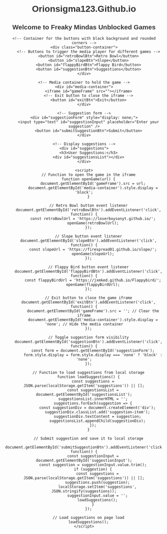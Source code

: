 <!DOCTYPE html>
<html lang="en">
<head>
    <meta charset="UTF-8">
    <meta name="viewport" content="width=device-width, initial-scale=1.0">
    <title>Orionsigma123.Github.io</title>
    <style>
        /* Optional: Style the heading, button, and media container */
        body {
            font-family: Arial, sans-serif;
            text-align: center;
            margin-top: 50px;
        }
        h1, h2 {
            color: #333;
        }
        /* Style for the button container */
        .button-container {
            background-color: #000; /* Black background */
            padding: 20px;
            border-radius: 15px; /* Smooth rounded corners */
            display: inline-block; /* Ensures the rectangle wraps tightly around buttons */
            margin-top: 20px;
        }
        button {
            padding: 10px 20px;
            font-size: 16px;
            background-color: #28a745;
            color: white;
            border: none;
            cursor: pointer;
            border-radius: 5px;
            margin: 10px;
        }
        button:hover {
            background-color: #218838;
        }
        #media-container {
            display: none; /* Hidden by default */
            margin-top: 20px;
        }
        iframe {
            width: 100%;
            height: 500px;
            border: none;
        }
        #exitBtn {
            margin-top: 10px;
            background-color: #dc3545;
            color: white;
        }
        #exitBtn:hover {
            background-color: #c82333;
        }
        /* Style for the suggestions section */
        #suggestionForm {
            margin-top: 20px;
        }
        #suggestionInput {
            padding: 10px;
            width: 300px;
            margin-right: 10px;
        }
        #suggestions {
            margin-top: 20px;
            background-color: #f9f9f9;
            padding: 20px;
            border-radius: 10px;
            max-width: 600px;
            margin: auto;
            text-align: left;
        }
        .suggestion-item {
            background-color: #e9e9e9;
            padding: 10px;
            margin-bottom: 10px;
            border-radius: 5px;
        }
    </style>
</head>
<body>
    <h1>Orionsigma123.Github.io</h1>
    <h2>Welcome to Freaky Mindas Unblocked Games</h2>

    <!-- Container for the buttons with black background and rounded corners -->
    <div class="button-container">
        <!-- Buttons to trigger the media player for different games -->
        <button id="retroBowlBtn">Retro Bowl</button>
        <button id="slopeBtn">Slope</button>
        <button id="flappyBirdBtn">Flappy Bird</button>
        <button id="suggestionBtn">Suggestions</button>
    </div>
    
    <!-- Media container to hold the game -->
    <div id="media-container">
        <iframe id="gameFrame" src=""></iframe>
        <!-- Exit button to close the iframe -->
        <button id="exitBtn">Exit</button>
    </div>

    <!-- Suggestion form -->
    <div id="suggestionForm" style="display: none;">
        <input type="text" id="suggestionInput" placeholder="Enter your suggestion" />
        <button id="submitSuggestionBtn">Submit</button>
    </div>

    <!-- Display suggestions -->
    <div id="suggestions">
        <h3>User Suggestions:</h3>
        <div id="suggestionsList"></div>
    </div>

    <script>
        // Function to open the game in the iframe
        function openGame(url) {
            document.getElementById('gameFrame').src = url;
            document.getElementById('media-container').style.display = 'block';
        }

        // Retro Bowl button event listener
        document.getElementById('retroBowlBtn').addEventListener('click', function() {
            const retroBowlUrl = 'https://loserboysonyt.github.io/';
            openGame(retroBowlUrl);
        });

        // Slope button event listener
        document.getElementById('slopeBtn').addEventListener('click', function() {
            const slopeUrl = 'https://firespread01.github.io/slope/';
            openGame(slopeUrl);
        });

        // Flappy Bird button event listener
        document.getElementById('flappyBirdBtn').addEventListener('click', function() {
            const flappyBirdUrl = 'https://jxmked.github.io/Flappybird/';
            openGame(flappyBirdUrl);
        });

        // Exit button to close the game iframe
        document.getElementById('exitBtn').addEventListener('click', function() {
            document.getElementById('gameFrame').src = ''; // Clear the iframe
            document.getElementById('media-container').style.display = 'none'; // Hide the media container
        });

        // Toggle suggestion form visibility
        document.getElementById('suggestionBtn').addEventListener('click', function() {
            const form = document.getElementById('suggestionForm');
            form.style.display = form.style.display === 'none' ? 'block' : 'none';
        });

        // Function to load suggestions from local storage
        function loadSuggestions() {
            const suggestions = JSON.parse(localStorage.getItem('suggestions')) || [];
            const suggestionsList = document.getElementById('suggestionsList');
            suggestionsList.innerHTML = '';
            suggestions.forEach(suggestion => {
                const suggestionDiv = document.createElement('div');
                suggestionDiv.classList.add('suggestion-item');
                suggestionDiv.textContent = suggestion;
                suggestionsList.appendChild(suggestionDiv);
            });
        }

        // Submit suggestion and save it to local storage
        document.getElementById('submitSuggestionBtn').addEventListener('click', function() {
            const suggestionInput = document.getElementById('suggestionInput');
            const suggestion = suggestionInput.value.trim();
            if (suggestion) {
                const suggestions = JSON.parse(localStorage.getItem('suggestions')) || [];
                suggestions.push(suggestion);
                localStorage.setItem('suggestions', JSON.stringify(suggestions));
                suggestionInput.value = '';
                loadSuggestions();
            }
        });

        // Load suggestions on page load
        loadSuggestions();
    </script>
</body>
</html>
